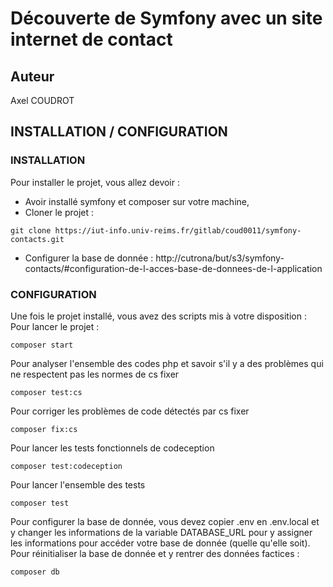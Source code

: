 # Découverte de Symfony avec un site internet de contact
## Auteur
Axel COUDROT
## INSTALLATION / CONFIGURATION
### INSTALLATION
Pour installer le projet, vous allez devoir : 
- Avoir installé symfony et composer sur votre machine,
- Cloner le projet : 
```
git clone https://iut-info.univ-reims.fr/gitlab/coud0011/symfony-contacts.git
```
- Configurer la base de donnée : http://cutrona/but/s3/symfony-contacts/#configuration-de-l-acces-base-de-donnees-de-l-application
### CONFIGURATION
Une fois le projet installé, vous avez des scripts mis à votre disposition :
Pour lancer le projet :
```shell
composer start
```
Pour analyser l'ensemble des codes php et savoir s'il y a des problèmes qui ne respectent pas les normes de cs fixer
```shell
composer test:cs
```
Pour corriger les problèmes de code détectés par cs fixer
```shell
composer fix:cs
```
Pour lancer les tests fonctionnels de codeception
```shell
composer test:codeception
```
Pour lancer l'ensemble des tests
```shell
composer test
```
Pour configurer la base de donnée, vous devez copier .env en .env.local et y changer les informations de la variable 
DATABASE_URL pour y assigner les informations pour accéder votre base de donnée (quelle qu'elle soit).
Pour réinitialiser la base de donnée et y rentrer des données factices : 
````shell
composer db
````